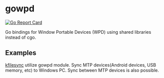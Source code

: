 # gowpd

[![Go Report Card](https://goreportcard.com/badge/github.com/tobwithu/gowpd)](https://goreportcard.com/report/github.com/tobwithu/gowpd)

 Go bindings for Window Portable Devices (WPD) using shared libraries instead of cgo.

## Examples

 [kfilesync](./_example/kfilesync) utilize gowpd module.
 Sync MTP devices(Android devices, USB memory, etc) to Windows PC.
 Sync between MTP devices is also possible.